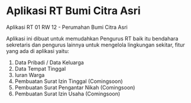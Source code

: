 # Aplikasi RT Bumi Citra Asri
Aplikasi RT 01  RW 12 - Perumahan Bumi Citra Asri

Aplikasi ini dibuat untuk memudahkan Pengurus RT baik itu bendahara sekretaris dan pengurus lainnya untuk mengelola lingkungan sekitar, fitur yang ada di aplikasi yaitu:

1. Data Pribadi / Data Keluarga
2. Data Tempat Tinggal
3. Iuran Warga
4. Pembuatan Surat Izin Tinggal (Comingsoon)
5. Pembuatan Surat Pengantar Nikah (Comingsoon)
6. Pembuatan Surat Izin Usaha (Comingsoon)

